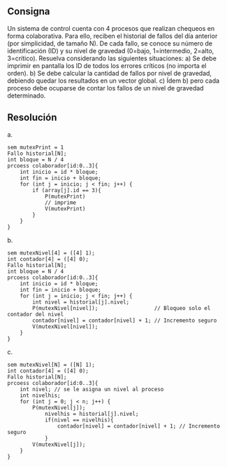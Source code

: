 ## Consigna

Un sistema de control cuenta con 4 procesos que realizan chequeos en forma
colaborativa. Para ello, reciben el historial de fallos del día anterior (por simplicidad, de
tamaño N). De cada fallo, se conoce su número de identificación (ID) y su nivel de
gravedad (0=bajo, 1=intermedio, 2=alto, 3=crítico). Resuelva considerando las siguientes
situaciones:
    a) Se debe imprimir en pantalla los ID de todos los errores críticos (no importa el
    orden).
    b) Se debe calcular la cantidad de fallos por nivel de gravedad, debiendo quedar los
    resultados en un vector global.
    c) Ídem b) pero cada proceso debe ocuparse de contar los fallos de un nivel de
    gravedad determinado.

## Resolución

a.
```
sem mutexPrint = 1
Fallo historial[N];
int bloque = N / 4
prcoess colaborador[id:0..3]{
    int inicio = id * bloque;
    int fin = inicio + bloque;
    for (int j = inicio; j < fin; j++) {
        if (array[j].id == 3){
            P(mutexPrint)
            // imprime
            V(mutexPrint)
        }
    }
}

```
b.
```
sem mutexNivel[4] = ([4] 1);    
int contador[4] = ([4] 0); 
Fallo historial[N];
int bloque = N / 4
prcoess colaborador[id:0..3]{
    int inicio = id * bloque;
    int fin = inicio + bloque;
    for (int j = inicio; j < fin; j++) {
        int nivel = historial[j].nivel;
        P(mutexNivel[nivel]);                  // Bloqueo solo el contador del nivel
        contador[nivel] = contador[nivel] + 1; // Incremento seguro
        V(mutexNivel[nivel]);
    }
}

```

c.
```
sem mutexNivel[N] = ([N] 1);    
int contador[4] = ([4] 0); 
Fallo historial[N];
prcoess colaborador[id:0..3]{
    int nivel; // se le asigna un nivel al proceso
    int nivelhis;
    for (int j = 0; j < n; j++) {
        P(mutexNivel[j]);
            nivelhis = historial[j].nivel;
            if(nivel == nivelhis){
                contador[nivel] = contador[nivel] + 1; // Incremento seguro
            }
        V(mutexNivel[j]);
    }
}

```